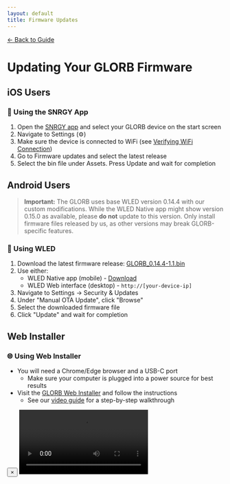 ```yaml
---
layout: default
title: Firmware Updates
---
```


<div class="back-nav">
  <a href="/">← Back to Guide</a>
</div>

# Updating Your GLORB Firmware

## iOS Users
<div class="platform-card">
    <h3>📱 Using the SNRGY App</h3>
    <ol>
        <li>Open the <a href="https://apps.apple.com/us/app/snrgy/id6587549578">SNRGY app</a> and select your GLORB device on the start screen</li>
        <li>Navigate to Settings (⚙️)</li>
        <li>Make sure the device is connected to WiFi (see <a href="/setup#verifying-connection">Verifying WiFi Connection</a>)</li>
        <li>Go to Firmware updates and select the latest release</li>
        <li>Select the bin file under Assets. Press Update and wait for completion</li>
    </ol>
</div>

## Android Users

> **Important:** The GLORB uses base WLED version 0.14.4 with our custom modifications. While the WLED Native app might show version 0.15.0 as available, please **do not** update to this version. Only install firmware files released by us, as other versions may break GLORB-specific features.

<div class="platform-card">
    <h3>🤖 Using WLED</h3>
    <ol>
        <li>Download the latest firmware release: <a href="/releases/GLORB_0.14.4-1.1.bin">GLORB_0.14.4-1.1.bin</a></li>
        <li>Use either:
            <ul>
                <li>WLED Native app (mobile) - <a href="https://play.google.com/store/apps/details?id=ca.cgagnier.wlednativeandroid&hl=en">Download</a></li>
                <li>WLED Web interface (desktop) - <code>http://[your-device-ip]</code></li>
            </ul>
        </li>
        <li>Navigate to Settings → Security & Updates</li>
        <li>Under "Manual OTA Update", click "Browse"</li>
        <li>Select the downloaded firmware file</li>
        <li>Click "Update" and wait for completion</li>
    </ol>
</div>

## Web Installer
<div class="platform-card">
    <h3>🌐 Using Web Installer</h3>
    <ul>
        <li>You will need a Chrome/Edge browser and a USB-C port
            <ul>
                <li>Make sure your computer is plugged into a power source for best results</li>
            </ul>
        </li>
        <li>Visit the <a href="https://snrgy-studios.github.io/GLORB-WebInstaller/">GLORB Web Installer</a> and follow the instructions
            <ul>
                <li>See our <a href="#" onclick="openVideoModal(); return false;">video guide</a> for a step-by-step walkthrough</li>
            </ul>
        </li>
    </ul>
</div>

<div class="modal" id="videoModal">
    <div class="modal-content">
        <button class="close-modal" onclick="closeVideoModal()">×</button>
        <video controls>
            <source src="/assets/videos/glorb-web-installer.mp4" type="video/mp4">
            Your browser does not support the video tag.
        </video>
    </div>
</div>

<script>
function openVideoModal() {
    document.getElementById('videoModal').classList.add('active');
}

function closeVideoModal() {
    const modal = document.getElementById('videoModal');
    const video = modal.querySelector('video');
    video.pause();
    modal.classList.remove('active');
}

// Close modal when clicking outside
document.getElementById('videoModal').addEventListener('click', function(e) {
    if (e.target === this) closeVideoModal();
});
</script>
